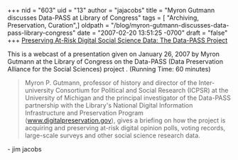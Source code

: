 +++
nid = "603"
uid = "13"
author = "jajacobs"
title = "Myron Gutmann discusses Data-PASS at Library of Congress"
tags = [ "Archiving, Preservation, Curation",]
oldpath = "/blog/myron-gutmann-discusses-data-pass-library-congress"
date = "2007-02-20 13:51:25 -0700"
draft = "false"
+++
[Preserving At-Risk Digital Social Science Data: The Data-PASS
Project](http://www.loc.gov/today/cyberlc/feature_wdesc.php?rec=4018)

This is a webcast of a presentation given on January 26, 2007 by Myron
Gutmann at the Library of Congress on the Data-PASS (Data Preservation
Alliance for the Social Sciences) project . (Running Time: 60 minutes)

> Myron P. Gutmann, professor of history and director of the
> Inter-university Consortium for Political and Social Research (ICPSR)
> at the University of Michigan and the principal investigator of the
> Data-PASS partnership with the Library\'s National Digital Information
> Infrastructure and Preservation Program (www.digitalpreservation.gov),
> gives a briefing on how the project is acquiring and preserving
> at-risk digital opinion polls, voting records, large-scale surveys and
> other social science research data.

\- jim jacobs
